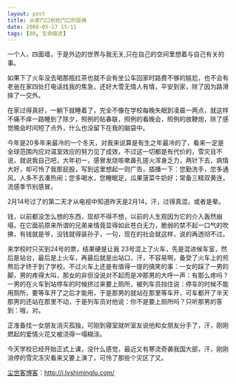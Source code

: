 ```yaml
---
layout: post
title: 从家门口到校门口的距离
date: 2008-05-17 15:11
tags: [08, 生命痕迹]
---
```

一个人，四面墙，于是外边的世界与我无关,只在自己的空间里想着与自己有关的事。

如果下了火车没去喝那瓶红茶也就不会有坐公车回家时路费不够的尴尬，也不会有老爸在家四处打电话找我的焦急，还好大雪无情人有情，平安到家，除了因为路滑摔了一交外。

在家过得真好，一躺下就睡着了，完全不像在学校每晚失眠到凌晨一两点，就这样不痛不痒一路睡到了除夕，照例的贴春联，照例的看晚会，照例的放鞭炮，除了感觉晚会时间短了点外，什么也没留下在我的脑袋中。

今年是20多年来最冷的一个冬天，对我来说算是有生之年最冷的了，看来一定是全球范围内应对温室效应的努力见了成效，不过这一切都是有代价的，雪灾且不说，就说我自己吧，大年初一，感冒发烧咳嗽鼻孔搓火浑身乏力，两针下去，病情大好，却可怜了我那屁股，写到这里想起一则广告，插播一下：您勤洗手，您多通风，人多不去凑热闹；您多喝水，您睡眠足，瓜果菠菜牛奶好；常备三精双黄连，流感季节别感冒。

2月14号过了的第二天才从电视中知道昨天是2月14，汗，过得真混，或者是晕。

钱，以前都没怎么想的东西，现却不得不想，以前的人生观因为它的介入轰然崩塌，在它面前原来所谓的兄弟亲情竟显得如此苍白无力，脆弱的禁不起一口气的吹拂，有钱就是爷，没钱就得装孙子，一句，现在的社会就这样，说的再透彻不过。

来学校时只买到24号的票，结果硬是让我 23号混上了火车，先是混进候车室，然后是站台，最后是上火车，再最后就是出站口，汗，不容易啊，备受了火车上的煎熬后才终于到了学校。不过火车上还是有值得一提的搞笑的事：一女的踩了一男的脚，男的疼得大叫，那女的非但没说对不起而是冲那男的大呼一声：有那么疼吗？一男的在火车到站停车的时候挤过来要上厕所，被列车员挡住说：停车的时候不能用厕所，要等车开了之后才能用，于是那男的就站在那里等车开，可车都开了半天那男的还站在那里不动，于是列车员对他说：你不是要上厕所吗？只听那男的答到：哦，对。

正准备找一女朋友消灭孤独，可刚到寝室就听室友说他和女朋友分手了，汗，刚刚燃起的爱情火花又被浇得一塌糊涂。

今天学校已经开始正式上课，没什么感觉，最近又有寒流奇袭我国大部，汗，刚刚消停的雪灾冻灾看来又要上演了，可怜了那些个灾区了又。

<a href="http://i.lvshiminglu.com/">尘世客博客</a>：<a href="http://i.lvshiminglu.com/">http://i.lvshiminglu.com/</a>

